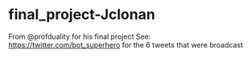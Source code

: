 # final_project-Jclonan
From @profduality for his final project
See: https://twitter.com/bot_superhero for the 6 tweets that were broadcast

